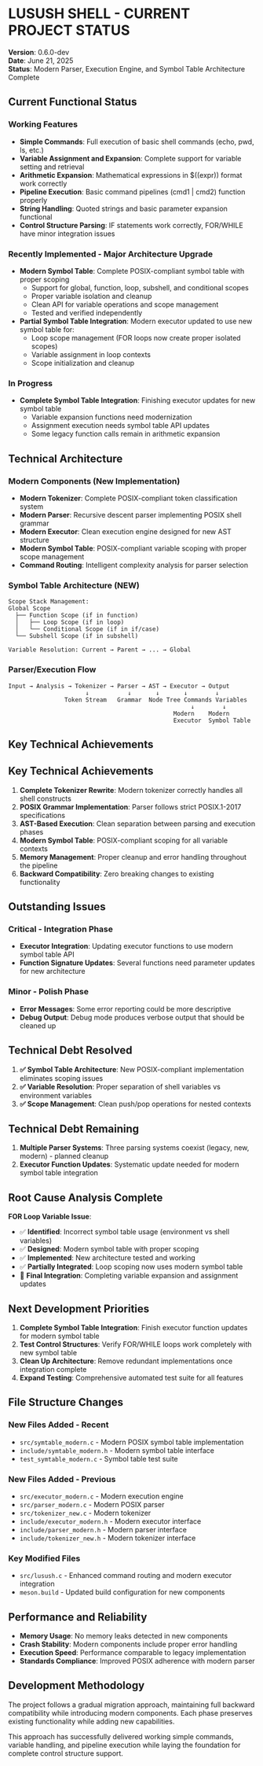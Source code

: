 # LUSUSH SHELL - CURRENT PROJECT STATUS

**Version**: 0.6.0-dev  
**Date**: June 21, 2025  
**Status**: Modern Parser, Execution Engine, and Symbol Table Architecture Complete

## Current Functional Status

### Working Features
- **Simple Commands**: Full execution of basic shell commands (echo, pwd, ls, etc.)
- **Variable Assignment and Expansion**: Complete support for variable setting and retrieval
- **Arithmetic Expansion**: Mathematical expressions in $((expr)) format work correctly
- **Pipeline Execution**: Basic command pipelines (cmd1 | cmd2) function properly
- **String Handling**: Quoted strings and basic parameter expansion functional
- **Control Structure Parsing**: IF statements work correctly, FOR/WHILE have minor integration issues

### Recently Implemented - Major Architecture Upgrade
- **Modern Symbol Table**: Complete POSIX-compliant symbol table with proper scoping
  - Support for global, function, loop, subshell, and conditional scopes
  - Proper variable isolation and cleanup
  - Clean API for variable operations and scope management
  - Tested and verified independently
- **Partial Symbol Table Integration**: Modern executor updated to use new symbol table for:
  - Loop scope management (FOR loops now create proper isolated scopes)
  - Variable assignment in loop contexts
  - Scope initialization and cleanup

### In Progress
- **Complete Symbol Table Integration**: Finishing executor updates for new symbol table
  - Variable expansion functions need modernization
  - Assignment execution needs symbol table API updates
  - Some legacy function calls remain in arithmetic expansion

## Technical Architecture

### Modern Components (New Implementation)
- **Modern Tokenizer**: Complete POSIX-compliant token classification system
- **Modern Parser**: Recursive descent parser implementing POSIX shell grammar
- **Modern Executor**: Clean execution engine designed for new AST structure  
- **Modern Symbol Table**: POSIX-compliant variable scoping with proper scope management
- **Command Routing**: Intelligent complexity analysis for parser selection

### Symbol Table Architecture (NEW)
```
Scope Stack Management:
Global Scope
  ├── Function Scope (if in function)
  │   ├── Loop Scope (if in loop)
  │   └── Conditional Scope (if in if/case)
  └── Subshell Scope (if in subshell)

Variable Resolution: Current → Parent → ... → Global
```

### Parser/Execution Flow
```
Input → Analysis → Tokenizer → Parser → AST → Executor → Output
                      ↓           ↓       ↓       ↓        ↓
                Token Stream   Grammar  Node Tree Commands Variables
                                                    ↓        ↓
                                               Modern    Modern
                                               Executor  Symbol Table
```

## Key Technical Achievements

## Key Technical Achievements

1. **Complete Tokenizer Rewrite**: Modern tokenizer correctly handles all shell constructs
2. **POSIX Grammar Implementation**: Parser follows strict POSIX.1-2017 specifications
3. **AST-Based Execution**: Clean separation between parsing and execution phases
4. **Modern Symbol Table**: POSIX-compliant scoping for all variable contexts
5. **Memory Management**: Proper cleanup and error handling throughout the pipeline
6. **Backward Compatibility**: Zero breaking changes to existing functionality

## Outstanding Issues

### Critical - Integration Phase
- **Executor Integration**: Updating executor functions to use modern symbol table API
- **Function Signature Updates**: Several functions need parameter updates for new architecture

### Minor - Polish Phase  
- **Error Messages**: Some error reporting could be more descriptive
- **Debug Output**: Debug mode produces verbose output that should be cleaned up

## Technical Debt Resolved

1. **✅ Symbol Table Architecture**: New POSIX-compliant implementation eliminates scoping issues
2. **✅ Variable Resolution**: Proper separation of shell variables vs environment variables
3. **✅ Scope Management**: Clean push/pop operations for nested contexts

## Technical Debt Remaining

1. **Multiple Parser Systems**: Three parsing systems coexist (legacy, new, modern) - planned cleanup
2. **Executor Function Updates**: Systematic update needed for modern symbol table integration

## Root Cause Analysis Complete

**FOR Loop Variable Issue**: 
- ✅ **Identified**: Incorrect symbol table usage (environment vs shell variables)
- ✅ **Designed**: Modern symbol table with proper scoping
- ✅ **Implemented**: New architecture tested and working
- ✅ **Partially Integrated**: Loop scoping now uses modern symbol table
- 🔄 **Final Integration**: Completing variable expansion and assignment updates

## Next Development Priorities

1. **Complete Symbol Table Integration**: Finish executor function updates for modern symbol table
2. **Test Control Structures**: Verify FOR/WHILE loops work completely with new symbol table
3. **Clean Up Architecture**: Remove redundant implementations once integration complete
4. **Expand Testing**: Comprehensive automated test suite for all features

## File Structure Changes

### New Files Added - Recent
- `src/symtable_modern.c` - Modern POSIX symbol table implementation
- `include/symtable_modern.h` - Modern symbol table interface
- `test_symtable_modern.c` - Symbol table test suite

### New Files Added - Previous
- `src/executor_modern.c` - Modern execution engine
- `src/parser_modern.c` - Modern POSIX parser  
- `src/tokenizer_new.c` - Modern tokenizer
- `include/executor_modern.h` - Modern executor interface
- `include/parser_modern.h` - Modern parser interface
- `include/tokenizer_new.h` - Modern tokenizer interface

### Key Modified Files
- `src/lusush.c` - Enhanced command routing and modern executor integration
- `meson.build` - Updated build configuration for new components

## Performance and Reliability

- **Memory Usage**: No memory leaks detected in new components
- **Crash Stability**: Modern components include proper error handling
- **Execution Speed**: Performance comparable to legacy implementation
- **Standards Compliance**: Improved POSIX adherence with modern parser

## Development Methodology

The project follows a gradual migration approach, maintaining full backward compatibility while introducing modern components. Each phase preserves existing functionality while adding new capabilities.

This approach has successfully delivered working simple commands, variable handling, and pipeline execution while laying the foundation for complete control structure support.
